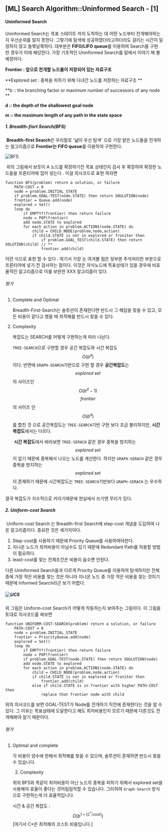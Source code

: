 ## [ML] Search Algorithm::Uninformed Search - [1]

#### Uninformed Search 

  Uninformed Search는 목표 스테이트 까지 도착하는 데  어떤 노드부터 전개해야하는 지 우선순위를 알지 못한다. 그렇기에 탐색에 성공하였더라고하더라도 걸리는 시간이 일정하지 않고 들쭉날쭉하다.  대부분은 **FIFO/LIFO queue**를 이용하여 Search를 구현 한 경우가 이에 해당한다. 가장 기초적인 Uninformed Search를 밑에서 이야기 해 볼 예정이다.



**Frontier : 앞으로 전개할 노드들이 저장되어 있는 자료구조**

**Explored set : 중복을 피하기 위해 다녀간 노드를 저장하는 자료구조 **

**b :: the branching factor or maximum number of successors of any node **

**d ::  the depth of the shallowest goal node**

**m :: the maximum length of any path in the state space**



##### 1. Breadth-fisrt Search(BFS)

​	**Breadth-first Search**은 우리말로 '넓이 우선 탐색' 으로 가장 얕은 노드들을 전개하는 알고리즘으로 **Frontier는 FIFO queue**를 이용하여 구현한다. 

![BFS](C:\Users\USER\workspace\yoonyoung97.github.io\assets\img\BFS.png)

​	위의 그림에서 보듯이  A 노드를 확장하기전 목표 상태인지 검사 후 확장하여 확장한 노드들을 프론티어에 집어 넣는다 . 이걸 의사코드로 표현 하자면 

```pseudocode
function BFS(problem) return a solution, or failure
	PATH-COST = 0
	node = problem.INITIAL_STATE
	if problem.GOAL-TEST(node.STATE) then return SOULUTION(node)
	frontier = Queue.add(node)
	explored = Set()
	loop do 
		if EMPTY?(frontier) then return failure
		node = POP(frontier)
		add node.STATE to explored
		for each action in problem.ACTIONS(node.STATE) do
			child = CHILD_NODE(problem,node,action)
			if child.STATE is not in explored or froniter then
				if problem.GOAL_TEST(child.STATE) then return SOLUTION(child) // **
				frontier.add(child)
```

이런 식으로 표현 할 수 있다 . 여기서 가장 눈 여겨볼 점은 뒷부분 주석처리한 부분으로 프론티어에 넣기 전 검사하는 점이다. 이것은 자식노드에 목표상태가 있을 경우에 비효율적인 알고리즘으로 이를 보완한 XXX 알고리즘이 있다.

###### 평가 

1. Complete and Optimal

   Breadth-First-Search는 솔루션이 존재한다면 반드시 그 해답을 찾을 수 있고, 모든 비용이 같다고 했을 때 최적해를 반드시 찾을 수 있다.

2. Complexity

   복잡도는 SEARCH를 어떻게 구현하는게 따라 나뉜다. 	

   `TREE-SEARCH`으로 구현할  경우 공간 복잡도와 시간 복잡도 $$O(b^d)$$이다. 반면에 `GRAPH-SEARCH`기반으로 구현 할 경우 **공간복잡도**는 $$explored\;set$$의 사이즈인  $$O(b^d -1)$$ $$frontier$$ 의 사이즈 인 $$O(b^d)$$를 합친 것 으로 공간복잡도는  `TREE-SEARCH`기반 구현 보다 조금 불리하지만, **시간복잡도**에서는 다르다.

   ​	**시간 복잡도**에서 바라보면 `TREE-SERACH` 같은 경우 중복을 방지하는 $$explored\;set$$이 없기 때문에 중복해서 나오는 노드를 계산한다. 하지만 `GRAPH-SERACH` 같은 경우 중복을 방지하는 $$explored \;set$$이 존재하기 때문에 시간복잡도는 `TREE-SEARCH`기반보다 `GRAPH-SERACH` 는 우수하다. 



결국 복잡도가 지수적으로 커지기때문에 현실에서 쓰기엔 무리가 있다.



##### 2. Uniform-cost Search

​	Uniform-cost Search 는 Breadth-first Search에 step-cost 개념을 도입하여 나온 알고리즘이다. 중요한 것은 세가지이다.

1.  Step-cost를 사용하기 때문에 Priority Queue를 사용하여야한다.
2.  지나온 노드가 최저비용이 아닐수도 있기 때문에 Redundant Path를 허용할 방법이 필요하다.
3.  least-cost를 찾는 전제조건은 비용이 음수면 안된다.

  다른 Uninformed Search들과 다르게 Priority Queue를 이용하여 탐색하지만 전체 중에 가장 작은 비용를 찾는 것은 아니라 지나온 노드 중 가장 작은 비용을 찾는 것이기 때문에 Informed Search라곤 보기 어렵다.

#####  ![UCS](C:\Users\USER\workspace\yoonyoung97.github.io\assets\img\UCS.png)

위 그림은 Uniform-cost Search가 어떻게 작동하는지 보여주는 그림이다. 이 그림을 토대로 의사코드를 짜보면 

```pseudocode
function UNIFORM-COST-SEARCH(problem) return a solution, or failure
	PATH-COST = 0
	node = problem.INITIAL_STATE
	frontier = PriorityQueue.add(node)
	explored = Set()
	loop do 
		if EMPTY?(frontier) then return failure
		node = POP(frontier)
		if problem.GOAL-TEST(node.STATE) then return SOULUTION(node)
		add node.STATE to explored
		for each action in problem.ACTIONS(node.STATE) do
			child = CHILD_NODE(problem,node,action)
			if child.STATE is not in explored or froniter then
				frontier.add(child)
			else if child.STATE is in frontier with higher PATH-COST then
				replace that frontier node with child
```

위의 의사코드를 보면 GOAL-TEST가 Node를 전개하기 직전에 존재한다는 것을 알 수 있다. 그 이유는 목표상태에 도달한다고 해도 최저비용인지 모르기 때문에 다른것도 전개해봐야 알기 때문이다.



###### 평가

 1. Optimal and complete

    각 비용이 양수에 한해서 최적해를 찾을 수 있으며,  솔루션이 존재하면 반드시 찾을 수 있습니다.

	2. Complexity

    위의 BFS와 똑같이 최저비용이 아닌 노드의 중복을 피하기 위해서 explored set을 사용해야 효율이 좋다는 것어림짐작할 수 있습니다. 그리하여 `Graph-Search` 방식으로 구현하는게 더 효율적입니다.

    시간 & 공간 복잡도 : $$O(b^{1+[C^*/cost]})$$ [여기서 C*은 최적해의 코스트 비용입니다.]